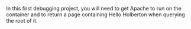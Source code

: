 In this first debugging project, you will need to get Apache to run on the container and to return a page containing Hello Holberton when querying the root of it.